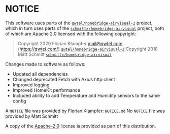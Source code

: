 # NOTICE
This software uses parts of the [`qwtel/homebridge-airvisual-2`](https://github.com/qwtel/homebridge-airvisual-2) project, 
which in turn uses parts of the [`schmittx/homebridge-airvisual`](https://github.com/schmittx/homebridge-airvisual) project, 
both of which are Apache 2.0 licensed with the following copyright:

> Copyright 2020 Florian Klampfer <mail@qwtel.com> (https://qwtel.com/) [`qwtel/homebridge-airvisual-2`](https://github.com/qwtel/homebridge-airvisual-2)
> Copyright 2018 Matt Schmitt [`schmittx/homebridge-airvisual`](https://github.com/schmittx/homebridge-airvisual)


Changes made to software as follows:

* Updated all dependencies
* Changed deprecated Fetch with Axios http client
* Improved logging
* Improved HomeKit performance
* Included ability to add Temperature and Humidity sensors to the same config



A `NOTICE` file was provided by Florian Klampfer: [`NOTICE.md`](https://github.com/qwtel/homebridge-airvisual-2//blob/master/NOTICE.md)
No `NOTICE` file was provided by Matt Schmitt 


A copy of the [Apache-2.0](LICENSE.md) license is provided as part of this distribution.